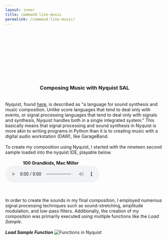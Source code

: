 ```yaml
---
layout: inner
title: command-line-music
permalink: /command-line-music/
---
```

<script src="http://api.html5media.info/1.1.8/html5media.min.js"></script>
## <br>
## <br>
## <br>
<div align="center">
<h3>Composing Music with Nyquist SAL</h3>
</div>
<br>
<div align="left">
Nyquist, 
found <a href="https://www.cs.cmu.edu/~rbd/doc/nyquist/part2.html#2">here</a>, 
is described as "a language for sound synthesis and music composition. Unlike score languages that tend to deal only with events, or signal processing languages that tend to deal only with signals and synthesis, Nyquist handles both in a single integrated system." This basically means that signal processing and sound synthesis in Nyquist is more akin to writing programs in Python than it is to creating music with a digital audio workstation (DAW), like GarageBand.
<br><br>
To create my composition using Nyquist, I started with the nineteen second sample loaded into the nyquist IDE, playable below.
<br><br>
<strong>&emsp;&emsp;&emsp;&emsp;100 Grandkids, Mac Miller</strong>
<br>
<audio src="audio/100-grandkids-sample.mp3" controls preload></audio>

<br><br>
In order to create the sounds in my final composition, I employed numerous signal processing techniques such as sound-stretching, amplitude modulation, and low-pass filters. Additionally, the creation of my composition was primarily executed using 
multiple functions like the <i>Load Sample</i>.
<br><br>
<strong><i>Load Sample Function</i></strong>
<img class="img-responsive" src="img/ls-and-bs-functions1320x668.png" title="Functions in Nyquist">

</div>